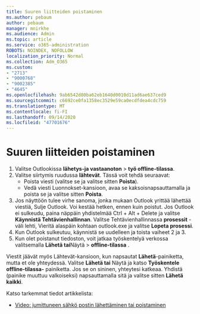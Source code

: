```yaml
---
title: Suuren liitteiden poistaminen
ms.author: pebaum
author: pebaum
manager: mnirkhe
ms.audience: Admin
ms.topic: article
ms.service: o365-administration
ROBOTS: NOINDEX, NOFOLLOW
localization_priority: Normal
ms.collection: Adm_O365
ms.custom:
- "2713"
- "9000768"
- "9002385"
- "4645"
ms.openlocfilehash: 9ab6542d80ba62eb1640d0010d11ad6ae637ced9
ms.sourcegitcommit: c6692ce0fa1358ec3529e59ca0ecdfdea4cdc759
ms.translationtype: MT
ms.contentlocale: fi-FI
ms.lasthandoff: 09/14/2020
ms.locfileid: "47701676"
---
```

# <a name="remove-the-large-attachment"></a>Suuren liitteiden poistaminen

1. Valitse Outlookissa **lähetys-ja vastaanoton**  >  **työ offline-tilassa**. 
2. Valitse siirtymis ruudussa **lähtevät**. Tässä voit tehdä seuraavat: 
    - Poista viesti (valitse se ja valitse sitten **Poista**).
    - Vedä viesti Luonnokset-kansioon, avaa se kaksoisnapsauttamalla ja poista se ja valitse sitten **Poista**.
3. Jos näyttöön tulee virhe sanoma, jonka mukaan Outlook yrittää lähettää viestiä, Sulje Outlook. Voi kestää hetken, ennen kuin poistut. Jos Outlook ei sulkeudu, paina näppäin yhdistelmää Ctrl + Alt + Delete ja valitse **Käynnistä Tehtävienhallinnan**. Valitse Tehtävienhallinnassa **prosessit** -väli lehti, Vieritä alaspäin kohtaan outlook.exe ja valitse **Lopeta prosessi**.
4. Kun Outlook sulkeutuu, käynnistä se uudelleen ja toista vaiheet 2 ja 3. 
5. Kun olet poistanut tiedoston, voit jatkaa työskentelyä verkossa valitsemalla **Lähetä tai**Näytä  >  **offline-tilassa** . 

Viestit jäävät myös Lähtevät-kansioon, kun napsautat **Lähetä**-painiketta, mutta et ole yhteydessä. Valitse **Lähetä tai** Näytä ja katso **Työskentele offline-tilassa-** painiketta. Jos se on sininen, yhteytesi katkeaa. Yhdistä (painike muuttuu valkoiseksi) napsauttamalla sitä ja valitse sitten **Lähetä kaikki**.
 
 Katso tarkemmat tiedot artikkelista:
- [Video: jumittuneen sähkö postin lähettäminen tai poistaminen](https://support.office.com/article/Video-Send-or-delete-an-email-stuck-in-your-outbox-26d5d34a-4e5f-444a-a9e8-44db04a94dec) 